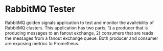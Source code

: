 # RabbitMQ Tester

RabbitMQ golden signals application to test and monitor the availebility of RabbitMQ clusters. This application has two parts; 1) a producer that is producing messages to an fanout exchange, 2) consumers that are reads the messages from a fanout exchange queue. Both producer and consumer are exposing metrics to Prometheus.
